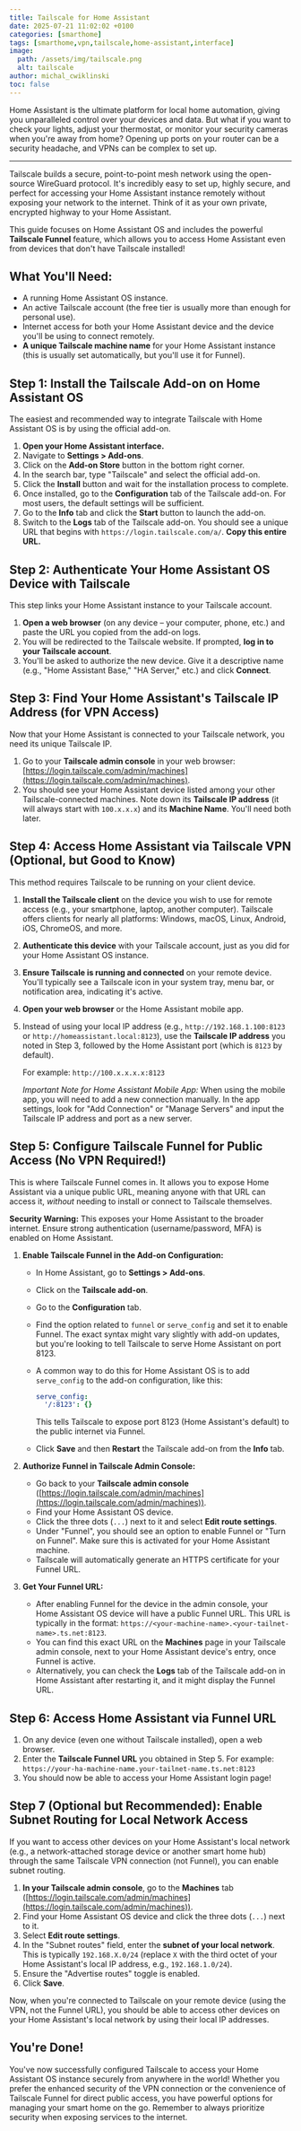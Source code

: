 ```yaml
---
title: Tailscale for Home Assistant
date: 2025-07-21 11:02:02 +0100
categories: [smarthome]
tags: [smarthome,vpn,tailscale,home-assistant,interface]
image:
  path: /assets/img/tailscale.png
  alt: tailscale
author: michal_cwiklinski
toc: false
---
```


Home Assistant is the ultimate platform for local home automation, giving you unparalleled control over your devices and data. But what if you want to check your lights, adjust your thermostat, or monitor your security cameras when you're away from home? Opening up ports on your router can be a security headache, and VPNs can be complex to set up.

---

Tailscale builds a secure, point-to-point mesh network using the open-source WireGuard protocol. It's incredibly easy to set up, highly secure, and perfect for accessing your Home Assistant instance remotely without exposing your network to the internet. Think of it as your own private, encrypted highway to your Home Assistant.

This guide focuses on Home Assistant OS and includes the powerful **Tailscale Funnel** feature, which allows you to access Home Assistant even from devices that don't have Tailscale installed!

## What You'll Need:

* A running Home Assistant OS instance.
* An active Tailscale account (the free tier is usually more than enough for personal use).
* Internet access for both your Home Assistant device and the device you'll be using to connect remotely.
* **A unique Tailscale machine name** for your Home Assistant instance (this is usually set automatically, but you'll use it for Funnel).

## Step 1: Install the Tailscale Add-on on Home Assistant OS

The easiest and recommended way to integrate Tailscale with Home Assistant OS is by using the official add-on.

1.  **Open your Home Assistant interface.**
2.  Navigate to **Settings > Add-ons**.
3.  Click on the **Add-on Store** button in the bottom right corner.
4.  In the search bar, type "Tailscale" and select the official add-on.
5.  Click the **Install** button and wait for the installation process to complete.
6.  Once installed, go to the **Configuration** tab of the Tailscale add-on. For most users, the default settings will be sufficient.
7.  Go to the **Info** tab and click the **Start** button to launch the add-on.
8.  Switch to the **Logs** tab of the Tailscale add-on. You should see a unique URL that begins with `https://login.tailscale.com/a/`. **Copy this entire URL.**

## Step 2: Authenticate Your Home Assistant OS Device with Tailscale

This step links your Home Assistant instance to your Tailscale account.

1.  **Open a web browser** (on any device – your computer, phone, etc.) and paste the URL you copied from the add-on logs.
2.  You will be redirected to the Tailscale website. If prompted, **log in to your Tailscale account**.
3.  You'll be asked to authorize the new device. Give it a descriptive name (e.g., "Home Assistant Base," "HA Server," etc.) and click **Connect**.

## Step 3: Find Your Home Assistant's Tailscale IP Address (for VPN Access)

Now that your Home Assistant is connected to your Tailscale network, you need its unique Tailscale IP.

1.  Go to your **Tailscale admin console** in your web browser: [https://login.tailscale.com/admin/machines](https://login.tailscale.com/admin/machines).
2.  You should see your Home Assistant device listed among your other Tailscale-connected machines. Note down its **Tailscale IP address** (it will always start with `100.x.x.x`) and its **Machine Name**. You'll need both later.

## Step 4: Access Home Assistant via Tailscale VPN (Optional, but Good to Know)

This method requires Tailscale to be running on your client device.

1.  **Install the Tailscale client** on the device you wish to use for remote access (e.g., your smartphone, laptop, another computer). Tailscale offers clients for nearly all platforms: Windows, macOS, Linux, Android, iOS, ChromeOS, and more.
2.  **Authenticate this device** with your Tailscale account, just as you did for your Home Assistant OS instance.
3.  **Ensure Tailscale is running and connected** on your remote device. You'll typically see a Tailscale icon in your system tray, menu bar, or notification area, indicating it's active.
4.  **Open your web browser** or the Home Assistant mobile app.
5.  Instead of using your local IP address (e.g., `http://192.168.1.100:8123` or `http://homeassistant.local:8123`), use the **Tailscale IP address** you noted in Step 3, followed by the Home Assistant port (which is `8123` by default).

    For example: `http://100.x.x.x.x:8123`

    *Important Note for Home Assistant Mobile App:* When using the mobile app, you will need to add a new connection manually. In the app settings, look for "Add Connection" or "Manage Servers" and input the Tailscale IP address and port as a new server.

## Step 5: Configure Tailscale Funnel for Public Access (No VPN Required!)

This is where Tailscale Funnel comes in. It allows you to expose Home Assistant via a unique public URL, meaning anyone with that URL can access it, *without* needing to install or connect to Tailscale themselves.

**Security Warning:** This exposes your Home Assistant to the broader internet. Ensure strong authentication (username/password, MFA) is enabled on Home Assistant.

1.  **Enable Tailscale Funnel in the Add-on Configuration:**
    * In Home Assistant, go to **Settings > Add-ons**.
    * Click on the **Tailscale add-on**.
    * Go to the **Configuration** tab.
    * Find the option related to `funnel` or `serve_config` and set it to enable Funnel. The exact syntax might vary slightly with add-on updates, but you're looking to tell Tailscale to serve Home Assistant on port 8123.
    * A common way to do this for Home Assistant OS is to add `serve_config` to the add-on configuration, like this:

        ```yaml
        serve_config:
          '/:8123': {}
        ```
        This tells Tailscale to expose port 8123 (Home Assistant's default) to the public internet via Funnel.
    * Click **Save** and then **Restart** the Tailscale add-on from the **Info** tab.

2.  **Authorize Funnel in Tailscale Admin Console:**
    * Go back to your **Tailscale admin console** ([https://login.tailscale.com/admin/machines](https://login.tailscale.com/admin/machines)).
    * Find your Home Assistant OS device.
    * Click the three dots (`...`) next to it and select **Edit route settings**.
    * Under "Funnel", you should see an option to enable Funnel or "Turn on Funnel". Make sure this is activated for your Home Assistant machine.
    * Tailscale will automatically generate an HTTPS certificate for your Funnel URL.

3.  **Get Your Funnel URL:**
    * After enabling Funnel for the device in the admin console, your Home Assistant OS device will have a public Funnel URL. This URL is typically in the format: `https://<your-machine-name>.<your-tailnet-name>.ts.net:8123`.
    * You can find this exact URL on the **Machines** page in your Tailscale admin console, next to your Home Assistant device's entry, once Funnel is active.
    * Alternatively, you can check the **Logs** tab of the Tailscale add-on in Home Assistant after restarting it, and it might display the Funnel URL.

## Step 6: Access Home Assistant via Funnel URL

1.  On any device (even one without Tailscale installed), open a web browser.
2.  Enter the **Tailscale Funnel URL** you obtained in Step 5.
    For example: `https://your-ha-machine-name.your-tailnet-name.ts.net:8123`
3.  You should now be able to access your Home Assistant login page!

## Step 7 (Optional but Recommended): Enable Subnet Routing for Local Network Access

If you want to access other devices on your Home Assistant's local network (e.g., a network-attached storage device or another smart home hub) through the same Tailscale VPN connection (not Funnel), you can enable subnet routing.

1.  **In your Tailscale admin console**, go to the **Machines** tab ([https://login.tailscale.com/admin/machines](https://login.tailscale.com/admin/machines)).
2.  Find your Home Assistant OS device and click the three dots (`...`) next to it.
3.  Select **Edit route settings**.
4.  In the "Subnet routes" field, enter the **subnet of your local network**. This is typically `192.168.X.0/24` (replace `X` with the third octet of your Home Assistant's local IP address, e.g., `192.168.1.0/24`).
5.  Ensure the "Advertise routes" toggle is enabled.
6.  Click **Save**.

Now, when you're connected to Tailscale on your remote device (using the VPN, not the Funnel URL), you should be able to access other devices on your Home Assistant's local network by using their local IP addresses.

## You're Done!

You've now successfully configured Tailscale to access your Home Assistant OS instance securely from anywhere in the world! Whether you prefer the enhanced security of the VPN connection or the convenience of Tailscale Funnel for direct public access, you have powerful options for managing your smart home on the go. Remember to always prioritize security when exposing services to the internet.